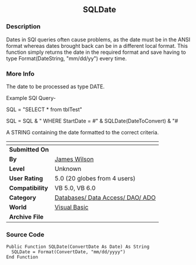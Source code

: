 ﻿<div align="center">

## SQLDate


</div>

### Description

Dates in SQl queries often cause problems, as the date must be in the ANSI format whereas dates brought back can be in a different local format. This function simply returns the date in the required format and save having to type Format(DateString, "mm/dd/yy") every time.
 
### More Info
 
The date to be processed as type DATE.

Example SQl Query-

SQL = "SELECT * from tblTest"

SQL = SQL & " WHERE StartDate = #" & SQLDate(DateToConvert) & "#

A STRING containing the date formatted to the correct criteria.


<span>             |<span>
---                |---
**Submitted On**   |
**By**             |[James Wilson](https://github.com/Planet-Source-Code/PSCIndex/blob/master/ByAuthor/james-wilson.md)
**Level**          |Unknown
**User Rating**    |5.0 (20 globes from 4 users)
**Compatibility**  |VB 5\.0, VB 6\.0
**Category**       |[Databases/ Data Access/ DAO/ ADO](https://github.com/Planet-Source-Code/PSCIndex/blob/master/ByCategory/databases-data-access-dao-ado__1-6.md)
**World**          |[Visual Basic](https://github.com/Planet-Source-Code/PSCIndex/blob/master/ByWorld/visual-basic.md)
**Archive File**   |[](https://github.com/Planet-Source-Code/james-wilson-sqldate__1-1607/archive/master.zip)





### Source Code

```
Public Function SQLDate(ConvertDate As Date) As String
  SQLDate = Format(ConvertDate, "mm/dd/yyyy")
End Function
```

